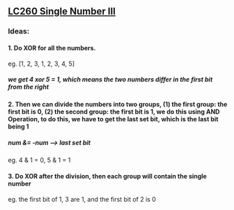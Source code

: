 ## [LC260 Single Number III](LC260.java) 

### Ideas:
#### 1. Do XOR for all the numbers.
eg. [1, 2, 3, 1, 2, 3, 4, 5]
##### we get 4 xor 5 = 1, which means the two numbers differ in the first bit from the right
#### 2. Then we can divide the numbers into two groups, (1) the first group: the first bit is 0, (2) the second group: the first bit is 1, we do this using AND Operation, to do this, we have to get the last set bit, which is the last bit being 1
##### num &= -num --> last set bit
eg. 4 & 1 = 0, 5 & 1 = 1
#### 3. Do XOR after the division, then each group will contain the single number
eg. the first bit of 1, 3 are 1, and the first bit of 2 is 0
